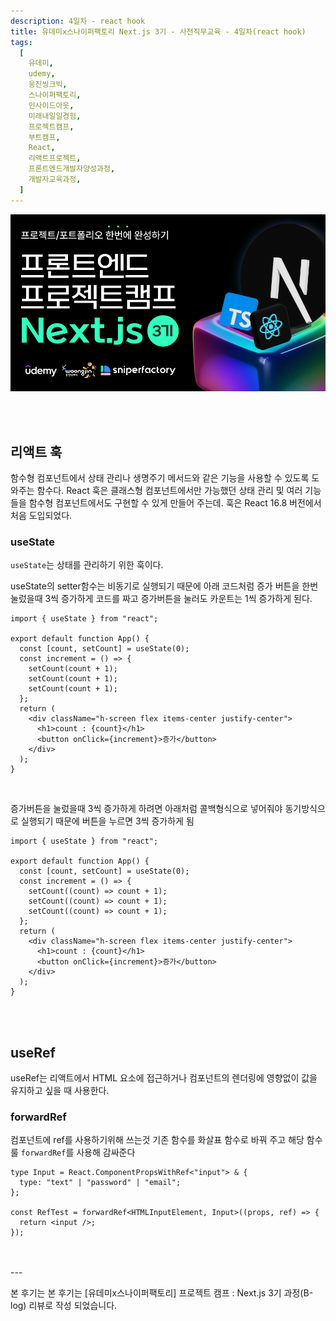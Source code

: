 ```yaml
---
description: 4일차 - react hook
title: 유데미x스나이퍼팩토리 Next.js 3기 - 사전직무교육 - 4일차(react hook)
tags:
  [
    유데미,
    udemy,
    웅진씽크빅,
    스나이퍼팩토리,
    인사이드아웃,
    미래내일일경험,
    프로젝트캠프,
    부트캠프,
    React,
    리액트프로젝트,
    프론트엔드개발자양성과정,
    개발자교육과정,
  ]
---
```


![](./img/image-1.png)

<br />
<br />

## 리액트 훅

함수형 컴포넌트에서 상태 관리나 생명주기 메서드와 같은 기능을 사용할 수 있도록 도와주는 함수다. React 훅은 클래스형 컴포넌트에서만 가능했던 상태 관리 및 여러 기능들을 함수형 컴포넌트에서도 구현할 수 있게 만들어 주는데. 훅은 React 16.8 버전에서 처음 도입되었다.

### useState

`useState`는 상태를 관리하기 위한 훅이다.

useState의 setter함수는 비동기로 실행되기 때문에 아래 코드처럼 증가 버튼을 한번 눌렀을때 3씩 증가하게 코드를 짜고 증가버튼을 눌러도 카운트는 1씩 증가하게 된다.

```tsx title='비동기 실행 : 상태값을 참조하지 않는 업데이트'
import { useState } from "react";

export default function App() {
  const [count, setCount] = useState(0);
  const increment = () => {
    setCount(count + 1);
    setCount(count + 1);
    setCount(count + 1);
  };
  return (
    <div className="h-screen flex items-center justify-center">
      <h1>count : {count}</h1>
      <button onClick={increment}>증가</button>
    </div>
  );
}
```

<br />

증가버튼을 눌렀을때 3씩 증가하게 하려면 아래처럼 콜백형식으로 넣어줘야 동기방식으로 실행되기 때문에 버튼을 누르면 3씩 증가하게 됨

```tsx title='동기 실행 : 상태값을 참조하는 업데이트'
import { useState } from "react";

export default function App() {
  const [count, setCount] = useState(0);
  const increment = () => {
    setCount((count) => count + 1);
    setCount((count) => count + 1);
    setCount((count) => count + 1);
  };
  return (
    <div className="h-screen flex items-center justify-center">
      <h1>count : {count}</h1>
      <button onClick={increment}>증가</button>
    </div>
  );
}
```

<br />
<br />

## useRef

useRef는 리액트에서 HTML 요소에 접근하거나 컴포넌트의 렌더링에 영향없이 값을 유지하고 싶을 때 사용한다.

### forwardRef

컴포넌트에 ref를 사용하기위해 쓰는것
기존 함수를 화살표 함수로 바꿔 주고 해당 함수룰 `forwardRef`를 사용해 감싸준다

```tsx
type Input = React.ComponentPropsWithRef<"input"> & {
  type: "text" | "password" | "email";
};

const RefTest = forwardRef<HTMLInputElement, Input>((props, ref) => {
  return <input />;
});
```

<br />
<br />
---

본 후기는 본 후기는 [유데미x스나이퍼팩토리] 프로젝트 캠프 : Next.js 3기 과정(B-log) 리뷰로 작성 되었습니다.

```

```
